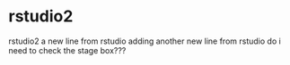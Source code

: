 # rstudio2
rstudio2
a new line from rstudio
adding another new line from rstudio
do i need to check the stage box???
